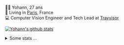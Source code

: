 <p>
  👨🏻 <bold>Yohann</bold>, 27 ans<br/>
  💼 Living in <a href="https://www.google.com/maps?q=paris">Paris</a>, France<br/>
  💻 Computer Vision Engineer and Tech Lead at <a href="https://trayvisor.com/">Trayvisor</a><br/>
</p>

<a href="https://github.com/anuraghazra/github-readme-stats"><img align="center" src="https://github-readme-stats-go94hl40s-yohann84l.vercel.app//api?username=yohann84L&show_icons=true&include_all_commits=true" alt="Yohann's github stats" /> </a>


<details>
  <summary>Some stats ...</summary><br/>
  

<!--START_SECTION:waka-->
![Code Time](http://img.shields.io/badge/Code%20Time-356%20hrs%2010%20mins-blue)

![Profile Views](http://img.shields.io/badge/Profile%20Views-0-blue)

**🐱 My GitHub Data** 

> 🏆 11 Contributions in the Year 2023
 > 
> 📦 440.5 kB Used in GitHub's Storage 
 > 
> 🚫 Not Opted to Hire
 > 
> 📜 24 Public Repositories 
 > 
> 🔑 21 Private Repositories  
 > 
**I'm an Early 🐤** 

```text
🌞 Morning    300 commits    ████████░░░░░░░░░░░░░░░░░   34.09% 
🌆 Daytime    493 commits    ██████████████░░░░░░░░░░░   56.02% 
🌃 Evening    85 commits     ██░░░░░░░░░░░░░░░░░░░░░░░   9.66% 
🌙 Night      2 commits      ░░░░░░░░░░░░░░░░░░░░░░░░░   0.23%

```
📅 **I'm Most Productive on Tuesday** 

```text
Monday       107 commits    ███░░░░░░░░░░░░░░░░░░░░░░   12.16% 
Tuesday      207 commits    ██████░░░░░░░░░░░░░░░░░░░   23.52% 
Wednesday    196 commits    █████░░░░░░░░░░░░░░░░░░░░   22.27% 
Thursday     158 commits    ████░░░░░░░░░░░░░░░░░░░░░   17.95% 
Friday       198 commits    █████░░░░░░░░░░░░░░░░░░░░   22.5% 
Saturday     14 commits     ░░░░░░░░░░░░░░░░░░░░░░░░░   1.59% 
Sunday       0 commits      ░░░░░░░░░░░░░░░░░░░░░░░░░   0.0%

```


📊 **This Week I Spent My Time On** 

```text
⌚︎ Time Zone: Europe/Paris

💬 Programming Languages: 
Python                   2 hrs 21 mins       ████████░░░░░░░░░░░░░░░░░   34.6% 
JavaScript               2 hrs 7 mins        ███████░░░░░░░░░░░░░░░░░░   31.16% 
HTTP Request             35 mins             ██░░░░░░░░░░░░░░░░░░░░░░░   8.59% 
YAML                     34 mins             ██░░░░░░░░░░░░░░░░░░░░░░░   8.56% 
C                        27 mins             █░░░░░░░░░░░░░░░░░░░░░░░░   6.69%

🔥 Editors: 
PyCharm                  3 hrs 27 mins       ████████████░░░░░░░░░░░░░   50.82% 
WebStorm                 2 hrs 11 mins       ████████░░░░░░░░░░░░░░░░░   32.14% 
VS Code                  1 hr 9 mins         ████░░░░░░░░░░░░░░░░░░░░░   17.05%

💻 Operating System: 
Mac                      6 hrs 47 mins       █████████████████████████   100.0%

```

**I Mostly Code in Python** 

```text
Python                   18 repos            ██████████████░░░░░░░░░░░   56.25% 
Java                     6 repos             ████░░░░░░░░░░░░░░░░░░░░░   18.75% 
JavaScript               2 repos             █░░░░░░░░░░░░░░░░░░░░░░░░   6.25% 
R                        2 repos             █░░░░░░░░░░░░░░░░░░░░░░░░   6.25% 
HTML                     1 repo              ░░░░░░░░░░░░░░░░░░░░░░░░░   3.12%

```



 Last Updated on 08/01/2023 01:45:29 UTC
<!--END_SECTION:waka-->
